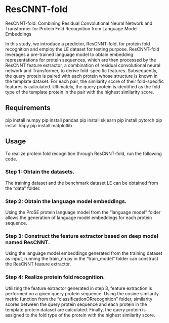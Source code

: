 # ResCNNT-fold
ResCNNT-fold: Combining Residual Convolutional Neural Network and Transformer for Protein Fold Recognition from Language Model Embeddings

In this study, we introduce a predictor, ResCNNT-fold, for protein fold recognition and employ the LE dataset for testing purpose. ResCNNT-fold leverages a pre-trained language model to obtain embedding representations for protein sequences, which are then processed by the ResCNNT feature extractor, a combination of residual convolutional neural network and Transformer, to derive fold-specific features. Subsequently, the query protein is paired with each protein whose structure is known in the template dataset. For each pair, the similarity score of their fold-specific features is calculated. Ultimately, the query protein is identified as the fold type of the template protein in the pair with the highest similarity score.

## Requirements
pip install numpy 
pip install pandas 
pip install sklearn 
pip install pytorch 
pip install h5py 
pip install matplotlib 

## Usage
To realize protein fold recognition through ResCNNT-fold, run the following code.

### Step 1: Obtain the datasets.
The training dataset and the benchmark dataset LE can be obtained from the “data” folder.
### Step 2: Obtain the language model embeddings.
Using the ProSE protein language model from the “language model” folder allows the generation of language model embeddings for each protein sequence.
### Step 3: Construct the feature extractor based on deep model named ResCNNT.
Using the language model embeddings generated from the training dataset as input, running the train_nn.py in the “train_model” folder can construct the ResCNNT feature extractor. 
### Step 4: Realize protein fold recognition.
Utilizing the feature extractor generated in step 3, feature extraction is performed on a given query protein sequence. Using the cosine similarity metric function from the “classificationORrecognition” folder, similarity scores between the query protein sequence and each protein in the template protein dataset are calculated. Finally, the query protein is assigned to the fold type of the protein with the highest similarity score.






